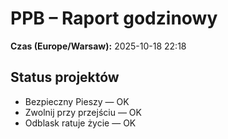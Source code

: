 # PPB – Raport godzinowy
**Czas (Europe/Warsaw):** 2025-10-18 22:18

## Status projektów
- Bezpieczny Pieszy — OK
- Zwolnij przy przejściu — OK
- Odblask ratuje życie — OK


